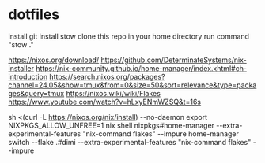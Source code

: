 # dotfiles

install git 
install stow 
clone this repo in your home directory
run command "stow ."


https://nixos.org/download/
https://github.com/DeterminateSystems/nix-installer
https://nix-community.github.io/home-manager/index.xhtml#ch-introduction
https://search.nixos.org/packages?channel=24.05&show=tmux&from=0&size=50&sort=relevance&type=packages&query=tmux
https://nixos.wiki/wiki/Flakes
https://www.youtube.com/watch?v=hLxyENmWZSQ&t=16s

sh <(curl -L https://nixos.org/nix/install) --no-daemon
export NIXPKGS_ALLOW_UNFREE=1
nix shell nixpkgs#home-manager --extra-experimental-features "nix-command flakes" --impure
home-manager switch --flake .#dimi --extra-experimental-features "nix-command flakes" --impure
